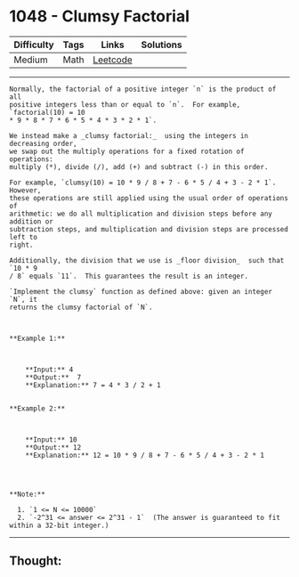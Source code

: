 # 1048 - Clumsy Factorial

Difficulty  | Tags | Links | Solutions
----------- | ---- | ----- | -----
Medium | Math | [Leetcode](https://leetcode.com/problems/clumsy-factorial/description/) |


-----------

```
Normally, the factorial of a positive integer `n` is the product of all
positive integers less than or equal to `n`.  For example, `factorial(10) = 10
* 9 * 8 * 7 * 6 * 5 * 4 * 3 * 2 * 1`.

We instead make a _clumsy factorial:_  using the integers in decreasing order,
we swap out the multiply operations for a fixed rotation of operations:
multiply (*), divide (/), add (+) and subtract (-) in this order.

For example, `clumsy(10) = 10 * 9 / 8 + 7 - 6 * 5 / 4 + 3 - 2 * 1`.  However,
these operations are still applied using the usual order of operations of
arithmetic: we do all multiplication and division steps before any addition or
subtraction steps, and multiplication and division steps are processed left to
right.

Additionally, the division that we use is _floor division_  such that `10 * 9
/ 8` equals `11`.  This guarantees the result is an integer.

`Implement the clumsy` function as defined above: given an integer `N`, it
returns the clumsy factorial of `N`.



**Example 1:**

    
    
    **Input:** 4
    **Output:**  7
    **Explanation:** 7 = 4 * 3 / 2 + 1
    

**Example 2:**

    
    
    **Input:** 10
    **Output:** 12
    **Explanation:** 12 = 10 * 9 / 8 + 7 - 6 * 5 / 4 + 3 - 2 * 1
    



**Note:**

  1. `1 <= N <= 10000`
  2. `-2^31 <= answer <= 2^31 - 1`  (The answer is guaranteed to fit within a 32-bit integer.)
```

-----------

## Thought:
